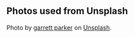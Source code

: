 ## Photos used from Unsplash

Photo by [garrett parker](https://unsplash.com/@garrettpsystems?utm_source=unsplash&utm_medium=referral&utm_content=creditCopyText) on [Unsplash](https://unsplash.com/images/nature/mountain?utm_source=unsplash&utm_medium=referral&utm_content=creditCopyText).
